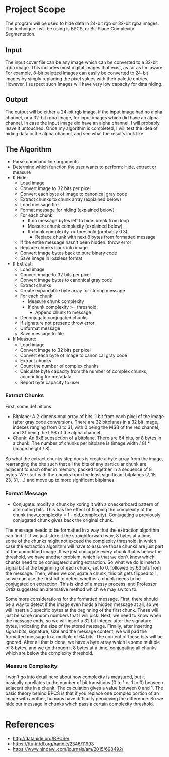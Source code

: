 # Project Scope
The program will be used to hide data in 24-bit rgb or 32-bit rgba images. The technique I will be using is BPCS, or Bit-Plane Complexity Segmentation.

## Input
The input cover file can be any image which can be converted to a 32-bit rgba image. This includes most digital images that exist, as far as I'm aware. For example, 8-bit paletted images can easily be converted to 24-bit images by simply replacing the pixel values with their palette entries. However, I suspect such images will have very low capacity for data hiding.

## Output
The output will be either a 24-bit rgb image, if the input image had no alpha channel, or a 32-bit rgba image, for input images which did have an alpha channel. In case the input image did have an alpha channel, I will probably leave it untouched. Once my algorithm is completed, I will test the idea of hiding data in the alpha channel, and see what the results look like.

## The Algorithm
- Parse command line arguments
- Determine which function the user wants to perform: Hide, extract or measure
- If Hide:
  - Load image
  - Convert image to 32 bits per pixel
  - Convert each byte of image to canonical gray code
  - Extract chunks to chunk array (explained below)
  - Load message file
  - Format message for hiding (explained below)
  - For each chunk:
    - If no message bytes left to hide: break from loop
    - Measure chunk complexity (explained below)
    - If chunk complexity >= threshold (probably 0.3):
      - Replace chunk with next 8 bytes from formatted message
  - If the entire message hasn't been hidden: throw error
  - Replace chunks back into image
  - Convert image bytes back to pure binary code
  - Save image in lossless format
- If Extract:
  - Load image
  - Convert image to 32 bits per pixel
  - Convert image bytes to canonical gray code
  - Extract chunks
  - Create expandable byte array for storing message
  - For each chunk:
    - Measure chunk complexity
    - If chunk complexity >= threshold:
      - Append chunk to message
  - Deconjugate conjugated chunks
  - If signature not present: throw error
  - Unformat message
  - Save message to file
- If Measure:
  - Load image
  - Convert image to 32 bits per pixel
  - Convert each byte of image to canonical gray code
  - Extract chunks
  - Count the number of complex chunks
  - Calculate byte capacity from the number of complex chunks, accounting for metadata
  - Report byte capacity to user

### Extract Chunks
First, some definitions.
 - Bitplane: A 2-dimensional array of bits, 1 bit from each pixel of the image (after gray code conversion). There are 32 bitplanes in a 32 bit image, indexes ranging from 0 to 31, with 0 being the MSB of the red channel, and 31 being the LSB of the alpha channel.
 - Chunk: An 8x8 subsection of a bitplane. There are 64 bits, or 8 bytes in a chunk. The number of chunks per bitplane is (image.width / 8) * (image.height / 8).

So what the extract chunks step does is create a byte array from the image, rearranging the bits such that all the bits of any particular chunk are adjacent to each other in memory, packed together in a sequence of 8 bytes. We start with the chunks from the least significant bitplanes (7, 15, 23, 31, ...) and move up to more significant bitplanes.

### Format Message
 - Conjugate: modify a chunk by xoring it with a checkerboard pattern of alternating bits. This has the effect of flipping the complexity of the chunk (new_complexity = 1 - old_complexity). Conjugating a previously conjugated chunk gives back the original chunk.

The message needs to be formatted in a way that the extraction algorithm can find it. If we just store it the straightforward way, 8 bytes at a time, some of the chunks might not exceed the complexity threshold, in which case the extraction algorithm will have to assume those chunks are just part of the unmodified image. If we just conjugate every chunk that is below the threshold, we have another problem, which is that we don't know which chunks need to be conjugated during extraction. So what we do is insert a signal bit at the beginning of each chunk, set to 0, followed by 63 bits from the message. Then, when we conjugate a chunk, this bit gets flipped to 1, so we can use the first bit to detect whether a chunk needs to be conjugated on extraction. This is kind of a messy process, and Professor Ortiz suggested an alternative method which we may switch to.

Some more considerations for the formatted message. First, there should be a way to detect if the image even holds a hidden message at all, so we will insert a 3 specific bytes at the beginning of the first chunk. These will just be some random numbers that I will pick. Next, we need to know when the message ends, so we will insert a 32 bit integer after the signature bytes, indicating the size of the stored message. Finally, after inserting signal bits, signature, size and the message content, we will pad the formatted message to a multiple of 64 bits. The content of these bits will be ignored. After all that is done, we have a byte array which is some multiple of 8 bytes, and we go through it 8 bytes at a time, conjugating all chunks which are below the complexity threshold.

### Measure Complexity
I won't go into detail here about how complexity is measured, but it basically corellates to the number of bit transitions (0 to 1 or 1 to 0) between adjacent bits in a chunk. The calculation gives a value between 0 and 1. The basic theory behind BPCS is that if you replace one complex portion of an image with another, humans have difficulty percieving the difference. So we hide our message in chunks which pass a certain complexity threshold.

# References
- http://datahide.org/BPCSe/
- https://ttu-ir.tdl.org/handle/2346/11993
- https://www.hindawi.com/journals/am/2015/698492/

